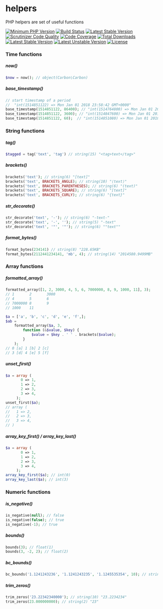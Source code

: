 # helpers

PHP helpers are set of useful functions


[![Minimum PHP Version](https://img.shields.io/badge/php-%3E%3D%207.2-8FA0BF.svg)](https://php.net/)
[![Build Status](https://travis-ci.com/alecrabbit/php-helpers.svg?branch=master)](https://travis-ci.org/alecrabbit/helpers)
[![Latest Stable Version](https://poser.pugx.org/alecrabbit/php-helpers/v/stable)](https://packagist.org/packages/alecrabbit/php-helpers)
[![Scrutinizer Code Quality](https://scrutinizer-ci.com/g/alecrabbit/php-helpers/badges/quality-score.png?b=master)](https://scrutinizer-ci.com/g/alecrabbit/php-helpers/?branch=master)
[![Code Coverage](https://scrutinizer-ci.com/g/alecrabbit/php-helpers/badges/coverage.png?b=master)](https://scrutinizer-ci.com/g/alecrabbit/php-helpers/?branch=master)
[![Total Downloads](https://poser.pugx.org/alecrabbit/php-helpers/downloads)](https://packagist.org/packages/alecrabbit/php-helpers)
[![Latest Stable Version](https://img.shields.io/packagist/v/alecrabbit/php-helpers.svg)](https://packagist.org/packages/alecrabbit/php-helpers)
[![Latest Unstable Version](https://poser.pugx.org/alecrabbit/php-helpers/v/unstable)](https://packagist.org/packages/alecrabbit/php-helpers)
[![License](https://poser.pugx.org/alecrabbit/php-helpers/license)](https://packagist.org/packages/alecrabbit/php-helpers)


### Time functions

##### now()
```php 
$now = now(); // object(Carbon\Carbon)
```

##### base_timestamp()
```php 
// start timestamp of a period
//  "int(1514851122) => Mon Jan 01 2018 23:58:42 GMT+0000"
base_timestamp(1514851122, 86400); // "int(1514764800) => Mon Jan 01 2018 00:00:00 GMT+0000"
base_timestamp(1514851122, 3600); // "int(1514847600) => Mon Jan 01 2018 23:00:00 GMT+0000"
base_timestamp(1514851122, 60);  // "int(1514851080) => Mon Jan 01 2018 23:58:00 GMT+0000"
```

### String functions

##### tag()
```php 
$tagged = tag('text', 'tag') // string(15) "<tag>text</tag>"
```

##### brackets()
```php 
brackets('text'); // string(6) "[text]"
brackets('text', BRACKETS_ANGLE); // string(10) "⟨text⟩"
brackets('text', BRACKETS_PARENTHESES); // string(6) "(text)"
brackets('text', BRACKETS_SQUARE); // string(6) "[text]"
brackets('text', BRACKETS_CURLY); // string(6) "{text}"
```

##### str_decorate()
```php 
str_decorate('text', '-'); // string(6) "-text-"
str_decorate('text', '-', ''); // string(5) "-text"
str_decorate('text', '"', '"'); // string(6) ""text""
```

##### format_bytes()
```php 
format_bytes(234141) // string(8) "228.65KB"
format_bytes(2112441234141, 'mb', 4); // string(14) "2014580.9499MB"

```

### Array functions

##### formatted_array()
```php 
formatted_array([1, 2, 3000, 4, 5, 6, 7000000, 8, 9, 1000, 11], 3);
// 1       2       3000   
// 4       5       6      
// 7000000 8       9      
// 1000    11 

$a = ['a', 'b', 'c', 'd', 'e', 'f',];
$ab =
    formatted_array($a, 3,
        function (&$value, $key) {
            $value = $key . ' ' . brackets($value);
        }
    );
// 0 [a] 1 [b] 2 [c]
// 3 [d] 4 [e] 5 [f]
```

##### unset_first()
```php 
$a = array (
       0 => 1,
       1 => 2,
       2 => 3,
       3 => 4,
     );
unset_first($a); 
// array (
//   1 => 2,
//   2 => 3,
//   3 => 4,
// )
```

##### array_key_first() / array_key_last()
```php 
$a = array (
       0 => 1,
       1 => 2,
       2 => 3,
       3 => 4,
     );
array_key_first($a); // int(0)
array_key_last($a); // int(3)
```

### Numeric functions

##### is_negative()
```php 
is_negative(null); // false
is_negative(false); // true
is_negative(-1); // true
```

##### bounds()
```php 
bounds(3); // float(1)
bounds(3, -2, 2); // float(2)
```

##### bc_bounds()
```php 
bc_bounds('1.1241243236', '1.1241243235', '1.1245535354', 10); // string(12) "1.1241243236"
```

##### trim_zeros()
```php 
trim_zeros('23.22342340000'); // string(10) "23.2234234"
trim_zeros(23.000000000); // string(2) "23"
```
